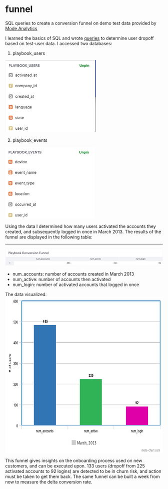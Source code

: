 # funnel
SQL queries to create a conversion funnel on demo test data provided by [Mode Analytics](https://community.modeanalytics.com/sql/tutorial/introduction-to-sql/)

I learned the basics of SQL and wrote [queries](https://github.com/HungryAdi/funnel/blob/master/funnel.sql) to determine user dropoff based on test-user data. 
I accessed two databases: 
1) playbook_users

![playbook_users](./img/UserTable.png)


2) playbook_events 

![playbook_events](./img/EventTable.png)

Using the data I determined how many users activated the accounts they created, and subsequently logged in once in March 2013.
The results of the funnel are displayed in the following table:

---

![funnel_table](./img/FunnelTable.png)
* num_accounts: number of accounts created in March 2013
* num_active: number of accounts then activated
* num_login: number of activated accounts that logged in once

The data visualized:
<img src="./img/meta-chart.png" width="790" height="500" align="middle">

This funnel gives insights on the onboarding process used on new customers, and can be executed upon. 133 users (dropoff from 225 activated accounts to 92 logins) are detected to be in churn risk, and action must be taken to get them back. The same funnel can be built a week from now to measure the delta conversion rate.
